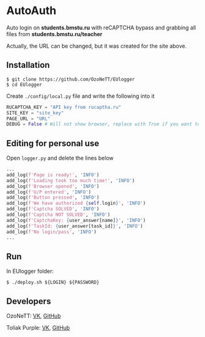 # AutoAuth
Auto login on **students.bmstu.ru** with reCAPTCHA bypass and grabbing all files from **students.bmstu.ru/teacher**

Actually, the URL can be changed, but it was created for the site above.

## Installation 

```ShellSession
$ git clone https://github.com/OzoNeTT/EUlogger
$ cd EUlogger
```

Create `./config/local.py` file and write the following into it

```Python
RUCAPTCHA_KEY = "API key from rucaptha.ru"
SITE_KEY = "site_key"
PAGE_URL = "URL"
DEBUG = False # Will not show browser, replace with True if you want to see the process
```

## Editing for personal use

Open `logger.py` and delete the lines below

```Python
...
add_log(f'Page is ready!', 'INFO')
add_log(f'Loading took too much time!', 'INFO')
add_log(f'Browser opened', 'INFO')
add_log(f'U/P entered', 'INFO')
add_log(f'Button pressed', 'INFO')
add_log(f'We have authorized {self.login}', 'INFO')
add_log(f'Captcha SOLVED', 'INFO')
add_log(f'Captcha NOT SOLVED', 'INFO')
add_log(f'CaptchaKey: {user_answer[name]}', 'INFO')
add_log(f'TaskId: {user_answer[task_id]}', 'INFO')
add_log(f'No login/pass', 'INFO')
...
```
 

## Run

In EUlogger folder:

```ShellSession
$ ./deploy.sh ${LOGIN} ${PASSWORD}
```

## Developers

OzoNeTT: [VK](https://vk.com/ozonet_t), [GitHub](https://github.com/OzoNeTT)

Toliak Purple: [VK](https://vk.com/toliakpurple), [GitHub](https://github.com/Toliak)

